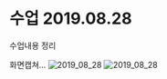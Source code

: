 # 수업 2019.08.28
수업내용 정리

화면캡쳐...
![2019_08_28](./lemages/2019_08_28_01.jpg)
<img src = "./lemages/2019_08_28_01.jpg" alt="2019_08_28"/>
